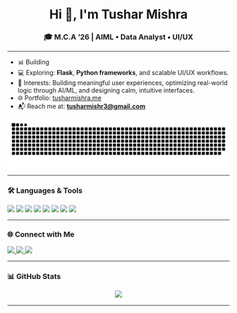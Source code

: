 <h1 align="center">Hi 👋, I'm Tushar Mishra</h1>
<h3 align="center">🎓 M.C.A ’26 | AIML • Data Analyst • UI/UX  </h3>

---


- 📊 Building 
- 💻 Exploring: **Flask**, **Python frameworks**, and scalable UI/UX workflows.
- 🧠 Interests: Building meaningful user experiences, optimizing real-world logic through AI/ML, and designing calm, intuitive interfaces.
- 🌐 Portfolio: [tusharmishra.me]()
- 📬 Reach me at: **tusharmishr3@gmail.com**
<div align="center">
 <img src="https://raw.githubusercontent.com/MrAyushBajpai/MrAyushBajpai/output/snake.svg" alt="Snake animation" />
</div>

---

### 🛠️ Languages & Tools

<div align="left">
  <img src="https://cdn.jsdelivr.net/gh/devicons/devicon/icons/c/c-original.svg" height="40" />
  <img src="https://cdn.jsdelivr.net/gh/devicons/devicon/icons/cplusplus/cplusplus-original.svg" height="40" />
  <img src="https://cdn.jsdelivr.net/gh/devicons/devicon/icons/javascript/javascript-original.svg" height="40" />
  <img src="https://cdn.jsdelivr.net/gh/devicons/devicon/icons/swift/swift-original.svg" height="40" />
  <img src="https://cdn.jsdelivr.net/gh/devicons/devicon/icons/html5/html5-original.svg" height="40" />
  <img src="https://cdn.jsdelivr.net/gh/devicons/devicon/icons/css3/css3-original.svg" height="40" />
  <img src="https://cdn.jsdelivr.net/gh/devicons/devicon/icons/python/python-original.svg" height="40" />
  <img src="https://cdn.jsdelivr.net/gh/devicons/devicon/icons/figma/figma-original.svg" height="40" />
 
</div>

---


### 🌐 Connect with Me

<div align="left">
  <a href="mailto:tusharmishr3@gmail.com" target="_blank">
    <img src="https://img.shields.io/static/v1?message=Gmail&logo=gmail&label=&color=D14836&logoColor=white&style=for-the-badge" height="35" />
  </a>
  <a href="https://www.linkedin.com/in/tusharmishra95/" target="_blank">
    <img src="https://img.shields.io/static/v1?message=LinkedIn&logo=linkedin&label=&color=0077B5&logoColor=white&style=for-the-badge" height="35" />
  </a>
  <a href="https://x.com/tusharmishra" target="_blank">
    <img src="https://img.shields.io/static/v1?message=Twitter&logo=twitter&label=&color=1DA1F2&logoColor=white&style=for-the-badge" height="35" />
  </a>
  
</div>

---

### 📊 GitHub Stats

<div align="center">

  <img src="https://github-readme-stats.vercel.app/api/top-langs/?username=khatrisahil1&layout=compact&theme=dracula&hide_border=false" height="150" />
</div>

---

</div>
